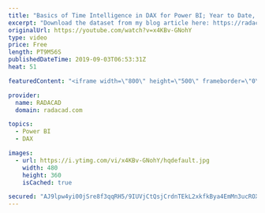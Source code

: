 ```yaml
---
title: "Basics of Time Intelligence in DAX for Power BI; Year to Date, Quarter to Date, Month to Date"
excerpt: "Download the dataset from my blog article here: https://radacad.com/basics-of-time-intelligence-in-dax-for-power-bi-year-to-date-quarter-to-date-month-to-date  Learn more about Power BI default date table or custom date table here: https://radacad.com/power-bi-date-dimension-default-or-custom-is-it-confusing"
originalUrl: https://youtube.com/watch?v=x4KBv-GNohY
type: video
price: Free
length: PT9M56S
publishedDateTime: 2019-09-03T06:53:31Z
heat: 51

featuredContent: "<iframe width=\"800\" height=\"500\" frameborder=\"0\" src=\"https://www.youtube.com/embed/x4KBv-GNohY\" allow=\"accelerometer; autoplay; encrypted-media; gyroscope; picture-in-picture\" allowfullscreen></iframe>"

provider:
  name: RADACAD
  domain: radacad.com

topics:
  - Power BI
  - DAX

images:
  - url: https://i.ytimg.com/vi/x4KBv-GNohY/hqdefault.jpg
    width: 480
    height: 360
    isCached: true

secured: "AJ9lpw4yi00jSre8f3qqRH5/9IUVjCtQsjCrdnTEkL2xkfkBya4EmMn3ucROX3rQyyv+8GOXIBenuHpo166pMdMUJobJercsVDZp+E0FaAKKmqAYgE6M6qPc4Z1tM7NUoqhMh45AN1u6/EOQvL212068X0z4a8RQZl1VdDogzi4F5sf3z3/aHz8rGXj2w2iI3yAFcj7Ll4i/wMQUo4+5xqV4YmtGsc+a4CYx+366gQ9prHH98qxmQgrN06QbPX+tJ23rnuKcZ0yayNkQmd1DX3iE1lvku9jHYB19GgI16ajgKm34a6XaVWLG7t7B/oMhpFDhcvdsuI4eNI8sXJPd9SANZV2DdEAJMeLpGMFy0R2UedD2RDpi8VYLgRQuEq9Twj5TktfSY8iJ3memiJHiQ+PqFLU9DaPZQ/NejRIX5Oo=;USJr26+JDjOk5Q8koC3T6g=="
---
```


